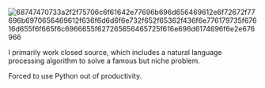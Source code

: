![68747470733a2f2f75706c6f61642e77696b696d656469612e6f72672f77696b6970656469612f636f6d6d6f6e732f652f65362f436f6e776179735f67616d655f6f665f6c6966655f627265656465725f616e696d6174696f6e2e676966](https://github.com/user-attachments/assets/aeaf865a-cae2-4c97-bdc8-875a0427e12f)


I primarily work closed source, which includes a natural language processing algorithm to solve a famous but niche problem.

Forced to use Python out of productivity.

